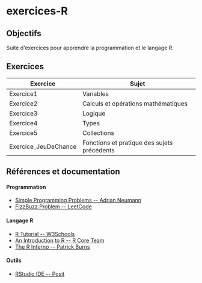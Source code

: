 # exercices-R

## Objectifs

Suite d'exercices pour apprendre la programmation et le langage R.

## Exercices

| Exercice             | Sujet                                       |
|----------------------|---------------------------------------------|
| Exercice1            | Variables                                   |
| Exercice2            | Calculs et opérations mathématiques         |
| Exercice3            | Logique                                     |
| Exercice4            | Types                                       |
| Exercice5            | Collections                                 |
| Exercice_JeuDeChance | Fonctions et pratique des sujets précédents |

## Références et documentation

#### Programmation

-   [Simple Programming Problems -- Adrian Neumann](https://adriann.github.io/programming_problems.html)
-   [FizzBuzz Problem -- LeetCode](https://leetcode.com/problems/fizz-buzz/)

#### Langage R

-   [R Tutorial -- W3Schools](https://www.w3schools.com/r/default.asp)
-   [An Introduction to R -- R Core Team](https://cran.r-project.org/doc/manuals/r-release/R-intro.html)
-   [The R Inferno -- Patrick Burns](https://www.burns-stat.com/documents/books/the-r-inferno/)

#### Outils

-   [RStudio IDE -- Posit](https://posit.co/download/rstudio-desktop/)
